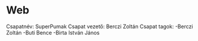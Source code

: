 # Web
Csapatnév: SuperPumak
Csapat vezető: Berczi Zoltán
Csapat tagok: 
-Berczi Zoltán
-Buti Bence
-Birta István János
